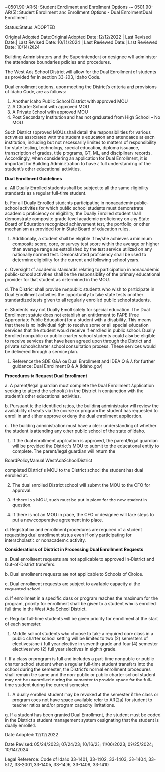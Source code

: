 ~0501.90-AR(5): Student Enrollment and Enrollment Options -~
 0501.90-AR(5): Student Enrollment and Enrollment Options -
Dual EnrollmentDual Enrollment


Status:Status: ADOPTED


Original Adopted Date:Original Adopted Date: 12/12/2022 | Last Revised Date:| Last Revised Date: 10/14/2024 | Last Reviewed Date:| Last Reviewed Date: 10/14/2024

Building Administrators and the Superintendent or designee will administer the attendance boundaries policies and
procedures.

The West Ada School District will allow for the Dual Enrollment of students as provided for in section 33-203, Idaho
Code.

Dual enrollment options, upon meeting the District’s criteria and provisions of Idaho Code, are as follows:


1. Another Idaho Public School District with approved MOU
2. A Charter School with approved MOU
3. A Private School with approved MOU
4. Post Secondary Institution and has not graduated from High School – No MOU

Such District approved MOUs shall detail the responsibilities for various activities associated with the student's
education and attendance at each institution, including but not necessarily limited to matters of responsibility for
state testing, technology, special education, diploma issuance, transcription of grades, title programs, GT, ML, and
disciplinary records. Accordingly, when considering an application for Dual Enrollment, it is important for Building
Administration to have a full understanding of the student’s other educational activities.

**Dual Enrollment Guidelines**


a. All Dually Enrolled students shall be subject to all the same eligibility standards as a regular full-time student.


b. For all Dually Enrolled students participating in nonacademic public-school activities for which public school
students must demonstrate academic proficiency or eligibility, the Dually Enrolled student shall demonstrate
composite grade-level academic proficiency on any State Board of Education recognized achievement test, the
portfolio, or other mechanism as provided for in State Board of education rules.
1. Additionally, a student shall be eligible if he/she achieves a minimum composite score, core, or survey
test score within the average or higher than average range as established by the test service utilized on
any nationally normed test. Demonstrated proficiency shall be used to determine eligibility for the
current and following school years.


c. Oversight of academic standards relating to participation in nonacademic public-school activities shall be the
responsibility of the primary educational provider for that student as determined in the MOU.


d. The District shall provide nonpublic students who wish to participate in Dual Enrollment activities the
opportunity to take state tests or other standardized tests given to all regularly enrolled public school students.


e. Students may not Dually Enroll solely for special education. The Dual Enrollment statute does not establish an
entitlement to FAPE (Free Appropriate Public Education) for a student with a disability. This means that there
is no individual right to receive some or all special education services that the student would receive if enrolled
in public school. Dually Enrolled nonpublic or public charter school students could also be eligible to receive
services that have been agreed upon through the District and private school/charter school consultation
process. These services would be delivered through a service plan.
1. Reference the SDE Q&A on Dual Enrollment and IDEA Q & A for further guidance: Dual Enrollment Q &
A (idaho.gov)

**Procedures to Request Dual Enrollment**


a. A parent/legal guardian must complete the Dual Enrollment Application seeking to attend the school(s) in the
District in conjunction with the student’s other educational activities.


b. Pursuant to the identified ratios, the building administrator will review the availability of seats via the course or
program the student has requested to enroll in and either approve or deny the dual enrollment application.


c. The building administration must have a clear understanding of whether the student is attending any other
public school of the state of Idaho.
1. If the dual enrollment application is approved, the parent/legal guardian will be provided the District's
MOU to submit to the educational entity to complete. The parent/legal guardian will return the


BoardPolicyManual
WestAdaSchoolDistrict



completed District's MOU to the District school the student has dual enrolled at.


2. The dual enrolled District school will submit the MOU to the CFO for approval.


3. If there is a MOU, such must be put in place for the new student in question.


4. If there is not an MOU in place, the CFO or designee will take steps to put a new cooperative agreement
into place.


d. Registration and enrollment procedures are required of a student requesting dual enrollment status even if
only participating for interscholastic or nonacademic activity.

**Considerations of District in Processing Dual Enrollment Requests**


a. Dual enrollment requests are not applicable to approved In-District and Out-of-District transfers.


b. Dual enrollment requests are not applicable to Schools of Choice.


c. Dual enrollment requests are subject to available capacity at the requested school.


d. If enrollment in a specific class or program reaches the maximum for the program, priority for enrollment shall
be given to a student who is enrolled full time in the West Ada School District.


e. Regular full-time students will be given priority for enrollment at the start of each semester.
1. Middle school students who choose to take a required core class in a public charter school setting will be
limited to two (2) semesters of electives/one ( full year elective in seventh grade and four (4) semester
electives/two (2) full year electives in eighth grade.


f. If a class or program is full and includes a part-time nonpublic or public charter school student when a regular
full-time student transfers into the school during the semester, the District’s normal enrollment procedures
shall remain the same and the non-public or public charter school student may not be unenrolled during the
semester to provide space for the full-time student during the current semester.
1. A dually enrolled student may be revoked at the semester if the class or program does not have space
available refer to AR(2a) for student to teacher ratios and/or program capacity limitations.


g. If a student has been granted Dual Enrollment, the student must be coded in the District's student
management system designating that the student is dually enrolled.

Date Adopted: 12/12/2022

Date Revised: 05/24/2023; 07/24/23; 10/16/23; 11/06/2023; 09/25/2024; 10/14/2024

Legal Reference: Code of Idaho
33-1401, 33-1402, 33-1403, 33-1404,
33-512, 33-2001, 33-1405, 33-1406, 33-1409,
33-1410


